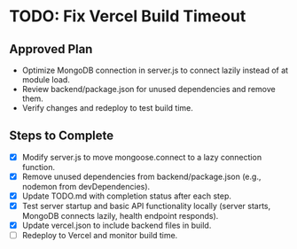 # TODO: Fix Vercel Build Timeout

## Approved Plan

- Optimize MongoDB connection in server.js to connect lazily instead of at module load.
- Review backend/package.json for unused dependencies and remove them.
- Verify changes and redeploy to test build time.

## Steps to Complete

- [x] Modify server.js to move mongoose.connect to a lazy connection function.
- [x] Remove unused dependencies from backend/package.json (e.g., nodemon from devDependencies).
- [x] Update TODO.md with completion status after each step.
- [x] Test server startup and basic API functionality locally (server starts, MongoDB connects lazily, health endpoint responds).
- [x] Update vercel.json to include backend files in build.
- [ ] Redeploy to Vercel and monitor build time.
